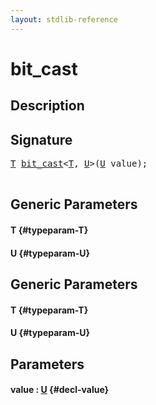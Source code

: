 ```yaml
---
layout: stdlib-reference
---
```


# bit\_cast

## Description





## Signature 

<pre>
<a href="/stdlib-reference/global-decls/bit_cast#typeparam-T" class="code_type">T</a> <a href="/stdlib-reference/global-decls/bit_cast">bit_cast</a>&lt;<a href="/stdlib-reference/global-decls/bit_cast#typeparam-T" class="code_type">T</a>, <a href="/stdlib-reference/global-decls/bit_cast#typeparam-U" class="code_type">U</a>&gt;(<a href="/stdlib-reference/global-decls/bit_cast#typeparam-U" class="code_type">U</a> <span class='code_param'>value</span>);

</pre>

## Generic Parameters

#### T {#typeparam-T}
#### U {#typeparam-U}

## Generic Parameters

#### T {#typeparam-T}
#### U {#typeparam-U}

## Parameters

#### value  : [U](/stdlib-reference/global-decls/bit_cast#typeparam-U) {#decl-value}

